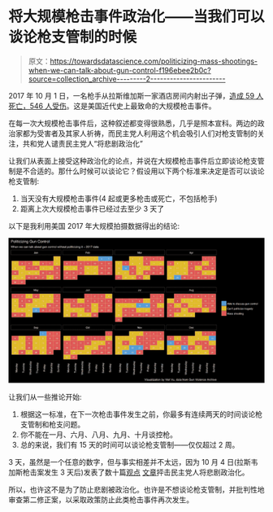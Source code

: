 # 将大规模枪击事件政治化——当我们可以谈论枪支管制的时候

> 原文：<https://towardsdatascience.com/politicizing-mass-shootings-when-we-can-talk-about-gun-control-f196ebee2b0c?source=collection_archive---------2----------------------->

2017 年 10 月 1 日，一名枪手从拉斯维加斯一家酒店房间内射出子弹，[造成 59 人死亡，546 人受伤](https://en.wikipedia.org/wiki/2017_Las_Vegas_shooting)。这是美国近代史上最致命的大规模枪击事件。

在每一次大规模枪击事件后，这种叙述都变得很熟悉，几乎是照本宣科。两边的政治家都为受害者及其家人祈祷，而民主党人利用这个机会吸引人们对枪支管制的关注，共和党人谴责民主党人“将悲剧政治化”

让我们从表面上接受这种政治化的论点，并说在大规模枪击事件后立即谈论枪支管制是不合适的。那什么时候可以谈论它？假设用以下两个标准来决定是否可以谈论枪支管制:

1.  当天没有大规模枪击事件(4 起或更多枪击或死亡，不包括枪手)
2.  距离上次大规模枪击事件已经过去至少 3 天了

以下是我利用美国 2017 年大规模拍摄数据得出的结论:

![](img/23666448a59fdcf7613bd5a0690cc3c8.png)

让我们从一些推论开始:

1.  根据这一标准，在下一次枪击事件发生之前，你最多有连续两天的时间谈论枪支管制和枪支问题。
2.  你不能在一月、六月、八月、九月、十月谈控枪。
3.  总的来说，我们有 15 天的时间可以谈论枪支管制——仅仅超过 2 周。

3 天，虽然是一个任意的数字，但与事实相差并不太远，因为 10 月 4 日(拉斯韦加斯枪击案发生 3 天后)发表了数十篇[观点](http://dailycaller.com/2017/10/04/john-rich-on-politicizing-vegas-massacre-most-disgusting-thing-ive-ever-heard/) [文章](http://www.chicagotribune.com/news/opinion/commentary/ct-perspec-las-vegas-democrats-politics-1005-story.html)抨击民主党人将悲剧政治化。

所以，也许这不是为了防止悲剧被政治化。也许是不想谈论枪支管制，并批判性地审查第二修正案，以采取政策防止此类枪击事件再次发生。